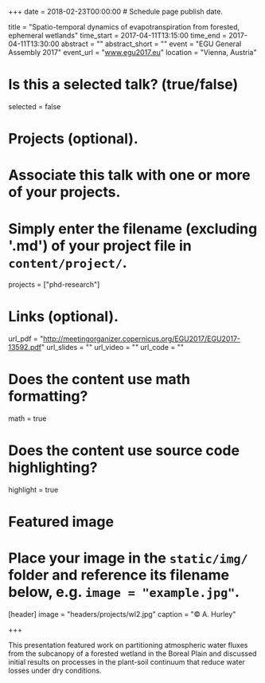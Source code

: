 +++
date = 2018-02-23T00:00:00  # Schedule page publish date.

title = "Spatio-temporal dynamics of evapotranspiration from forested, ephemeral wetlands"
time_start = 2017-04-11T13:15:00
time_end = 2017-04-11T13:30:00
abstract = ""
abstract_short = ""
event = "EGU General Assembly 2017"
event_url = "www.egu2017.eu"
location = "Vienna, Austria"

# Is this a selected talk? (true/false)
selected = false

# Projects (optional).
#   Associate this talk with one or more of your projects.
#   Simply enter the filename (excluding '.md') of your project file in `content/project/`.
projects = ["phd-research"]

# Links (optional).
url_pdf = "http://meetingorganizer.copernicus.org/EGU2017/EGU2017-13592.pdf"
url_slides = ""
url_video = ""
url_code = ""

# Does the content use math formatting?
math = true

# Does the content use source code highlighting?
highlight = true

# Featured image
# Place your image in the `static/img/` folder and reference its filename below, e.g. `image = "example.jpg"`.
[header]
image = "headers/projects/wl2.jpg"
caption = "&copy; A. Hurley"

+++
            
This presentation featured work on partitioning atmospheric water fluxes from the subcanopy of a forested wetland in the Boreal Plain and discussed initial results on processes in the plant-soil continuum that reduce water losses under dry conditions.
      